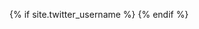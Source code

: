 

<!-- Twitter card markup -->
{% if site.twitter_username %}
<meta name="twitter:card"        content="summary" />
<meta name="twitter:site"        content="{{site.twitter_username}}" />
<meta name="twitter:title"       content="{{site.title}} - {{page.title}}" />
<meta name="twitter:description" content="{{page.description}}" />
<meta name="twitter:image"       content="{% if page.image %}{{ page.image }}{% else %}{{ site.image }}{% endif %}" />
<meta name="twitter:creator" content="{{site.twitter_username}}">
{% endif %}

<!-- Schema.org markup for Google+ -->
<meta itemprop="name"             content="{{site.title}}">
<meta itemprop="description"      content="{{page.description}}">
<meta itemprop="image"            content="http://bvn-architecture.github.io/styleguide/assets/bvn-logo-meta.jpeg">

<!-- Open Graph data -->
<meta property="og:title"               content="{{site.title}}"/>
<meta property="og:description"         content="{{page.description}}"/>
<meta property="og:type"                content="article"/>
<meta property="og:url"                 content="{{ page.url | replace:'index.html','' | prepend: site.baseurl | prepend: site.url }}"/>
<meta property="og:image"               content="{% if page.image %}{{ page.image }}{% else %}{{ site.image }}{% endif %}" />
<meta property="og:site_name"           content="{{site.title}}" />
<meta property="article:published_time" content="{{page.date}}"    />
<!-- <meta property="article:modified_time"  content="2013-09-16T19:08:47+01:00"    />
<meta property="article:section"        content="Article Section" />
<meta property="article:tag"            content="Article Tag"     /> -->

<!-- <meta property="fb:admins"              content="architecturebvn"  /> TODO: understand this --><!-- 1522938594658821 -->